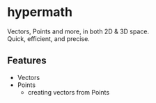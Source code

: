 # hypermath

Vectors, Points and more, in both 2D & 3D space.  
Quick, efficient, and precise.

## Features

- Vectors
- Points
  - creating vectors from Points
